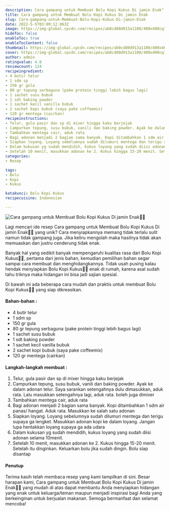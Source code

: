 ```yaml
---
description: Cara gampang untuk Membuat Bolu Kopi Kukus Di jamin Enak"
title: Cara gampang untuk Membuat Bolu Kopi Kukus Di jamin Enak
slug: Cara-gampang-untuk-Membuat-Bolu-Kopi-Kukus-Di-jamin-Enak
date: 2022-5-5T03:09:12.063Z
image: https://img-global.cpcdn.com/recipes/ab0cd80d913a1100/400x400cq70/photo.jpg
hideToc: false
enableToc: true
enableTocContent: false
thumbnail: https://img-global.cpcdn.com/recipes/ab0cd80d913a1100/400x400cq70/photo.jpg
cover: https://img-global.cpcdn.com/recipes/ab0cd80d913a1100/400x400cq70/photo.jpg
author: admin
ratingvalue: 4.8
reviewcount: 124
recipeingredient:
- 4 butir telur
- 1 sdm sp
- 150 gr gula
- 80 gr tepung serbaguna (pake protein tinggi lebih bagus lagi)
- 1 sachet susu bubuk
- 1 sdt baking powder
- 1 sachet kecil vanilla bubuk
- 2 sachet kopi bubuk (saya pake coffeemix)
- 120 gr mentega (cairkan)
recipeinstructions:
- Telur, gula pasir dan sp di mixer hingga kaku berjejak
- Campurkan tepung, susu bubuk, vanili dan baking powder. Ayak ke dalam adonan telur. Saya sarankan setengahnya dulu dimasukkan, aduk rata. Lalu masukkan setengahnya lagi, aduk rata. boleh juga dimixer
- Tambahkan mentega cair, aduk rata
- Bagi adonan menjadi 2 bagian sama banyak. Kopi ditambahkan 1 sdm air panas/ hangat. Aduk rata. Masukkan ke salah satu adonan
- Siapkan loyang. Loyang sebelumnya sudah dilumuri mentega dan terigu supaya ga lengket. Masukkan adonan kopi ke dalam loyang. Jangan lupa hentakkan loyang supaya ga ada udara
- Dalam kukusan yg sudah mendidih, kukus loyang yang sudah diisi adonan selama 10menit.
- Setelah 10 menit, masukkan adonan ke 2. Kukus hingga 15-20 menit. Setelah itu dinginkan. Keluarkan bolu jika sudah dingin. Bolu siap disantap
categories:
- Resep

tags:
- Bolu
- Kopi
- Kukus

katakunci: Bolu Kopi Kukus
recipecuisine: Indonesian

---
```


![Cara gampang untuk Membuat Bolu Kopi Kukus Di jamin Enak👩‍🍳](https://img-global.cpcdn.com/recipes/ab0cd80d913a1100/400x400cq70/photo.jpg)

Lagi mencari ide resep Cara gampang untuk Membuat Bolu Kopi Kukus Di jamin Enak👩‍🍳 yang unik? Cara menyiapkannya memang tidak terlalu sulit namun tidak gampang juga. Jika keliru mengolah maka hasilnya tidak akan memuaskan dan justru cenderung tidak enak.

Banyak hal yang sedikit banyak mempengaruhi kualitas rasa dari Bolu Kopi Kukus👩‍🍳, pertama dari jenis bahan, kemudian pemilihan bahan segar sampai cara membuat dan menghidangkannya. Tidak usah pusing kalau hendak menyiapkan Bolu Kopi Kukus👩‍🍳 enak di rumah, karena asal sudah tahu triknya maka hidangan ini bisa jadi sajian spesial.

Di bawah ini ada beberapa cara mudah dan praktis untuk membuat Bolu Kopi Kukus👩‍🍳 yang siap dikreasikan.

<!--inarticleads1-->

#### Bahan-bahan :

- 4 butir telur
- 1 sdm sp
- 150 gr gula
- 80 gr tepung serbaguna (pake protein tinggi lebih bagus lagi)
- 1 sachet susu bubuk
- 1 sdt baking powder
- 1 sachet kecil vanilla bubuk
- 2 sachet kopi bubuk (saya pake coffeemix)
- 120 gr mentega (cairkan)

<!--inarticleads2-->

#### Langkah-langkah membuat :

1. Telur, gula pasir dan sp di mixer hingga kaku berjejak
1. Campurkan tepung, susu bubuk, vanili dan baking powder. Ayak ke dalam adonan telur. Saya sarankan setengahnya dulu dimasukkan, aduk rata. Lalu masukkan setengahnya lagi, aduk rata. boleh juga dimixer
1. Tambahkan mentega cair, aduk rata
1. Bagi adonan menjadi 2 bagian sama banyak. Kopi ditambahkan 1 sdm air panas/ hangat. Aduk rata. Masukkan ke salah satu adonan
1. Siapkan loyang. Loyang sebelumnya sudah dilumuri mentega dan terigu supaya ga lengket. Masukkan adonan kopi ke dalam loyang. Jangan lupa hentakkan loyang supaya ga ada udara
1. Dalam kukusan yg sudah mendidih, kukus loyang yang sudah diisi adonan selama 10menit.
1. Setelah 10 menit, masukkan adonan ke 2. Kukus hingga 15-20 menit. Setelah itu dinginkan. Keluarkan bolu jika sudah dingin. Bolu siap disantap

#### Penutup

Terima kasih telah membaca resep yang kami tampilkan di sini. Besar harapan kami, Cara gampang untuk Membuat Bolu Kopi Kukus Di jamin Enak👩‍🍳 yang mudah di atas dapat membantu Anda menyiapkan hidangan yang enak untuk keluarga/teman maupun menjadi inspirasi bagi Anda yang berkeinginan untuk berjualan makanan. Semoga bermanfaat dan selamat mencoba!